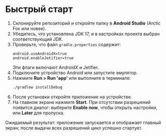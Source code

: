 # Быстрый старт

1. Склонируйте репозиторий и откройте папку в **Android Studio** (Arctic Fox или новее).
2. Убедитесь, что установлена JDK 17, и в настройках проекта выбран соответствующий JDK.
3. Проверьте, что файл `gradle.properties` содержит:
   ```
   android.useAndroidX=true
   android.enableJetifier=true
   ```
   Эти флаги включают AndroidX и Jetifier.
4. Подключите устройство Android или запустите эмулятор.
5. Нажмите **Run > Run 'app'** или выполните в терминале:
   ```bash
   ./gradlew installDebug
   ```
6. После установки откройте приложение на устройстве.
7. На главном экране нажмите **Start**. При отсутствии разрешений появится диалог: выберите **Enable now**, чтобы открыть настройки, или **Later** для пропуска.

Ожидаемый результат: приложение запускается и отображает главный экран; после выдачи всех разрешений цикл успешно стартует.
